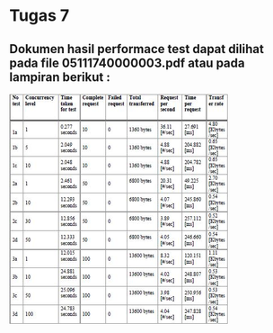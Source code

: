 # Tugas 7
## Dokumen hasil performace test dapat dilihat pada file 05111740000003.pdf atau pada lampiran berikut :

![alt text](Capture/Capture.JPG)

